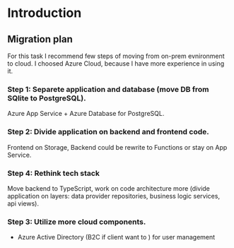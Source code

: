 # Introduction

## Migration plan
For this task I recommend few steps of moving from on-prem evnironment to cloud. I choosed Azure Cloud, because I have more experience in using it.

### Step 1: Separete application and database (move DB from SQlite to PostgreSQL).

Azure App Service + Azure Database for PostgreSQL.

### Step 2: Divide application on backend and frontend code.

Frontend on Storage, Backend could be rewrite to Functions or stay on App Service.

### Step 4: Rethink tech stack

Move backend to TypeScript, work on code architecture more (divide application on layers: data provider repositories, business logic services, api views).

### Step 3: Utilize more cloud components.

- Azure Active Directory (B2C if client want to ) for user management
